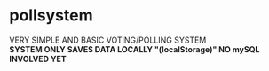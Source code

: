 # pollsystem
VERY SIMPLE AND BASIC VOTING/POLLING SYSTEM<br>
<strong>SYSTEM ONLY SAVES DATA LOCALLY "(localStorage)" NO mySQL INVOLVED YET</strong> 
